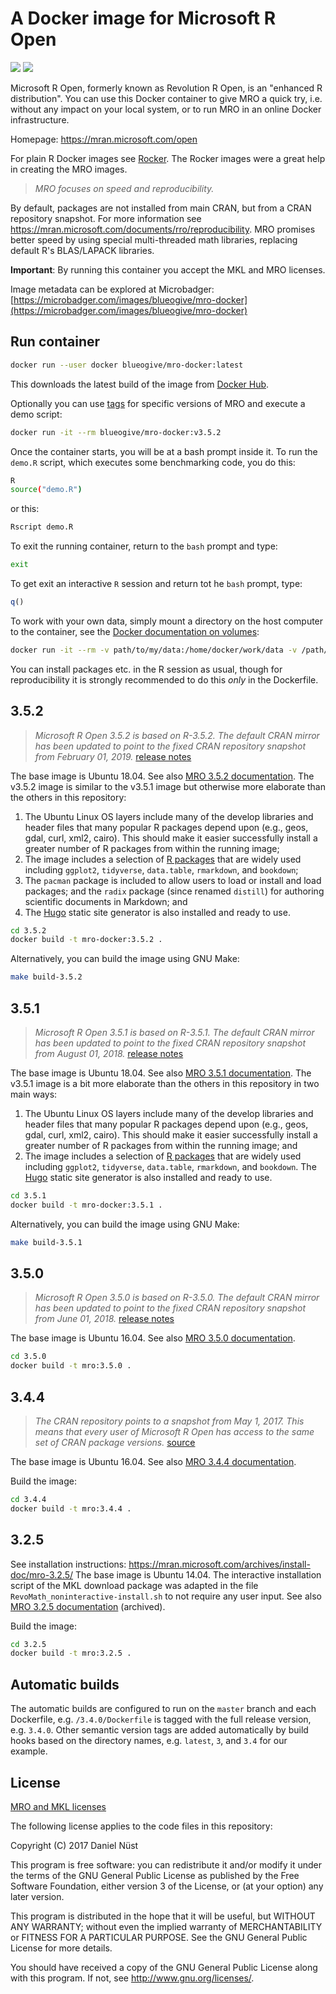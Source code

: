 # A Docker image for Microsoft R Open

[![](https://images.microbadger.com/badges/image/blueogive/mro-docker.svg)](https://microbadger.com/images/blueogive/mro-docker "Get your own image badge on microbadger.com") [![](https://images.microbadger.com/badges/version/blueogive/mro-docker.svg)](https://microbadger.com/images/blueogive/mro-docker "Get your own version badge on microbadger.com")

Microsoft R Open, formerly known as Revolution R Open, is an "enhanced R distribution".
You can use this Docker container to give MRO a quick try, i.e. without any impact on your local system, or to run MRO in an online Docker infrastructure.

Homepage: https://mran.microsoft.com/open

For plain R Docker images see [Rocker](https://github.com/rocker-org/rocker). The Rocker images were a great help in creating the MRO images.

> _MRO focuses on speed and reproducibility._

By default, packages are not installed from main CRAN, but from a CRAN repository snapshot.
For more information see https://mran.microsoft.com/documents/rro/reproducibility.
MRO promises better speed by using special multi-threaded math libraries, replacing default R's BLAS/LAPACK libraries.

**Important**: By running this container you accept the MKL and MRO licenses.

Image metadata can be explored at Microbadger: [https://microbadger.com/images/blueogive/mro-docker](https://microbadger.com/images/blueogive/mro-docker)

## Run container

```bash
docker run --user docker blueogive/mro-docker:latest
```

This downloads the latest build of the image from [Docker Hub](https://hub.docker.com/r/blueogive/mro-docker/).

Optionally you can use [tags](https://hub.docker.com/r/blueogive/mro-docker/tags/) for specific versions of MRO and execute a demo script:

```bash
docker run -it --rm blueogive/mro-docker:v3.5.2
```

Once the container starts, you will be at a bash prompt inside it. To run the `demo.R`
script, which executes some benchmarking code, you do this:

```bash
R
source("demo.R")
```
or this:

```bash
Rscript demo.R
```

To exit the running container, return to the `bash` prompt and type:

```bash
exit
```

To get exit an interactive `R` session and return tot he `bash` prompt, type:
```R
q()
```

To work with your own data, simply mount a directory on the host computer to the container, see the [Docker documentation on volumes](https://docs.docker.com/engine/userguide/containers/dockervolumes/):

```bash
docker run -it --rm -v path/to/my/data:/home/docker/work/data -v /path/to/my/source_code:/home/docker/work blueogive/mro-docker:v3.5.2
```

You can install packages etc. in the R session as usual, though for reproducibility it is strongly recommended to do this _only_ in the Dockerfile.

## 3.5.2

> _Microsoft R Open 3.5.2 is based on R-3.5.2._
> _The default CRAN mirror has been updated to point to the fixed CRAN repository snapshot from February 01, 2019._ [release notes](https://mran.microsoft.com/news#mro352)

The base image is Ubuntu 18.04.
See also [MRO 3.5.2 documentation](https://mran.microsoft.com/releases/3.5.2).
The v3.5.2 image is similar to the v3.5.1 image but otherwise more elaborate
than the others in this repository:

1. The Ubuntu Linux OS layers include many of the develop libraries and header
files that many popular R packages depend upon (e.g., geos, gdal, curl, xml2,
cairo). This should make it easier successfully install a greater number of
R packages from within the running image;
1. The image includes a selection of [R packages](3.5.2/rpkgs.csv) that are widely
used including `ggplot2`, `tidyverse`, `data.table`, `rmarkdown`, and `bookdown`;
1. The `pacman` package is included to allow users to load or install and load
packages; and the `radix` package (since renamed `distill`) for authoring
scientific documents in Markdown; and
2. The [Hugo](https://gohugo.io/) static site generator is also installed and ready to use.

```bash
cd 3.5.2
docker build -t mro-docker:3.5.2 .
```

Alternatively, you can build the image using GNU Make:

```bash
make build-3.5.2
```

## 3.5.1

> _Microsoft R Open 3.5.1 is based on R-3.5.1._
> _The default CRAN mirror has been updated to point to the fixed CRAN repository snapshot from August 01, 2018._ [release notes](https://mran.microsoft.com/news#mro351)

The base image is Ubuntu 18.04.
See also [MRO 3.5.1 documentation](https://mran.microsoft.com/releases/3.5.1).
The v3.5.1 image is a bit more elaborate than the others in this repository in
two main ways:
1. The Ubuntu Linux OS layers include many of the develop libraries and header
files that many popular R packages depend upon (e.g., geos, gdal, curl, xml2,
cairo). This should make it easier successfully install a greater number of
R packages from within the running image; and
1. The image includes a selection of [R packages](3.5.1/rpkgs.csv) that are widely
used including `ggplot2`, `tidyverse`, `data.table`, `rmarkdown`, and `bookdown`.
The [Hugo](https://gohugo.io/) static site generator is also installed and ready to use.

```bash
cd 3.5.1
docker build -t mro-docker:3.5.1 .
```

Alternatively, you can build the image using GNU Make:

```bash
make build-3.5.1
```

## 3.5.0

> _Microsoft R Open 3.5.0 is based on R-3.5.0._
> _The default CRAN mirror has been updated to point to the fixed CRAN repository snapshot from June 01, 2018._ [release notes](https://mran.microsoft.com/news#mro350)

The base image is Ubuntu 16.04.
See also [MRO 3.5.0 documentation](https://mran.microsoft.com/releases/3.5.0).

```bash
cd 3.5.0
docker build -t mro:3.5.0 .
```

## 3.4.4

> _The CRAN repository points to a snapshot from May 1, 2017._
> _This means that every user of Microsoft R Open has access to the same set of CRAN package versions._ [source](https://mran.microsoft.com/documents/rro/installation/#revorinst-lin)

The base image is Ubuntu 16.04.
See also [MRO 3.4.4 documentation](https://mran.microsoft.com/releases/3.4.4).

Build the image:

```bash
cd 3.4.4
docker build -t mro:3.4.4 .
```

## 3.2.5

See installation instructions: https://mran.microsoft.com/archives/install-doc/mro-3.2.5/
The base image is Ubuntu 14.04.
The interactive installation script of the MKL download package was adapted in the file `RevoMath_noninteractive-install.sh` to not require any user input.
See also [MRO 3.2.5 documentation](https://mran.microsoft.com/archives/mro-3.2.5) (archived).

Build the image:

```bash
cd 3.2.5
docker build -t mro:3.2.5 .
```

## Automatic builds

The automatic builds are configured to run on the `master` branch and each Dockerfile, e.g. `/3.4.0/Dockerfile` is tagged with the full release version, e.g. `3.4.0`. Other semantic version tags are added automatically by build hooks based on the directory names, e.g. `latest`, `3`, and `3.4` for our example.

## License

[MRO and MKL licenses](https://mran.microsoft.com/faq/#licensing)

The following license applies to the code files in this repository:

Copyright (C) 2017 Daniel Nüst

This program is free software: you can redistribute it and/or modify
it under the terms of the GNU General Public License as published by
the Free Software Foundation, either version 3 of the License, or
(at your option) any later version.

This program is distributed in the hope that it will be useful,
but WITHOUT ANY WARRANTY; without even the implied warranty of
MERCHANTABILITY or FITNESS FOR A PARTICULAR PURPOSE.  See the
GNU General Public License for more details.

You should have received a copy of the GNU General Public License
along with this program.  If not, see <http://www.gnu.org/licenses/>.
